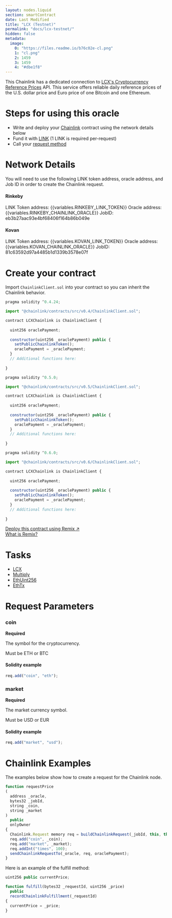 ```yaml
---
layout: nodes.liquid
section: smartContract
date: Last Modified
title: "LCX (Testnet)"
permalink: "docs/lcx-testnet/"
hidden: false
metadata: 
  image: 
    0: "https://files.readme.io/b76c02e-cl.png"
    1: "cl.png"
    2: 1459
    3: 1459
    4: "#dbe1f8"
---
```

This Chainlink has a dedicated connection to <a href="https://www.lcx.com/Cryptocurrency-Reference-Price-Services/" target="_blank">LCX's Cryptocurrency Reference Prices</a> API. This service offers reliable daily reference prices of the U.S. dollar price and Euro price of one Bitcoin and one Ethereum. 

# Steps for using this oracle

- Write and deploy your [Chainlink](../example-walkthrough)  contract using the network details below
- Fund it with [LINK](../link-token-contracts) (1 LINK is required per-request)
- Call your [request method](#section-chainlink-examples) 

# Network Details

You will need to use the following LINK token address, oracle address, and Job ID in order to create the Chainlink request.

#### Rinkeby
LINK Token address: {{variables.RINKEBY_LINK_TOKEN}}
Oracle address: {{variables.RINKEBY_CHAINLINK_ORACLE}} 
JobID: eb3b27aac93e4bf68406f164b86b049e

#### Kovan
LINK Token address: {{variables.KOVAN_LINK_TOKEN}}
Oracle address: {{variables.KOVAN_CHAINLINK_ORACLE}} 
JobID: 81c63592d97a4485b1d1339b3578e07f

# Create your contract

Import `ChainlinkClient.sol` into your contract so you can inherit the Chainlink behavior.

```javascript Solidity 4
pragma solidity ^0.4.24;

import "@chainlink/contracts/src/v0.4/ChainlinkClient.sol";

contract LCXChainlink is ChainlinkClient {
  
  uint256 oraclePayment;
  
  constructor(uint256 _oraclePayment) public {
    setPublicChainlinkToken();
    oraclePayment = _oraclePayment;
  }
  // Additional functions here:
  
}
```
```javascript Solidity 5
pragma solidity ^0.5.0;

import "@chainlink/contracts/src/v0.5/ChainlinkClient.sol";

contract LCXChainlink is ChainlinkClient {
  
  uint256 oraclePayment;
  
  constructor(uint256 _oraclePayment) public {
    setPublicChainlinkToken();
    oraclePayment = _oraclePayment;
  }
  // Additional functions here:
  
}
```
```javascript Solidity 6
pragma solidity ^0.6.0;

import "@chainlink/contracts/src/v0.6/ChainlinkClient.sol";

contract LCXChainlink is ChainlinkClient {
  
  uint256 oraclePayment;
  
  constructor(uint256 _oraclePayment) public {
    setPublicChainlinkToken();
    oraclePayment = _oraclePayment;
  }
  // Additional functions here:
  
}
```

<div class="row cl-button-container">
  <div class="col-xs-12 col-md-12">
  <a href="https://remix.ethereum.org/#version=soljson-v0.6.7+commit.b8d736ae.js&optimize=false&evmVersion=null&gist=c0aa62a734c36393da8ac81247d42509" target="_blank" class="cl-button--ghost solidity-tracked">Deploy this contract using Remix ↗</a>
  </div>
  <div class="col-xs-12 col-md-12">
    <a href="../deploy-your-first-contract" title="">What is Remix?</a>
  </div>
</div>

# Tasks

- [LCX](../external-adapters)
- [Multiply](../adapters#section-multiply)
- [EthUint256](../adapters#section-ethuint256)
- [EthTx](../adapters#section-ethtx)

# Request Parameters

### coin

**Required**

The symbol for the cryptocurrency. 

Must be ETH or BTC

#### Solidity example

```javascript
req.add("coin", "eth");
```

### market

**Required**

The market currency symbol.

Must be USD or EUR

#### Solidity example

```javascript
req.add("market", "usd");
```

# Chainlink Examples

The examples below show how to create a request for the Chainlink node.

```javascript
function requestPrice
(
  address _oracle,
  bytes32 _jobId,
  string _coin,
  string _market
)
  public
  onlyOwner
{
  Chainlink.Request memory req = buildChainlinkRequest(_jobId, this, this.fulfill.selector);
  req.add("coin", _coin);
  req.add("market", _market);
  req.addInt("times", 100);
  sendChainlinkRequestTo(_oracle, req, oraclePayment);
}
```

Here is an example of the fulfill method:

```javascript
uint256 public currentPrice;

function fulfill(bytes32 _requestId, uint256 _price)
  public
  recordChainlinkFulfillment(_requestId)
{
  currentPrice = _price;
}
```